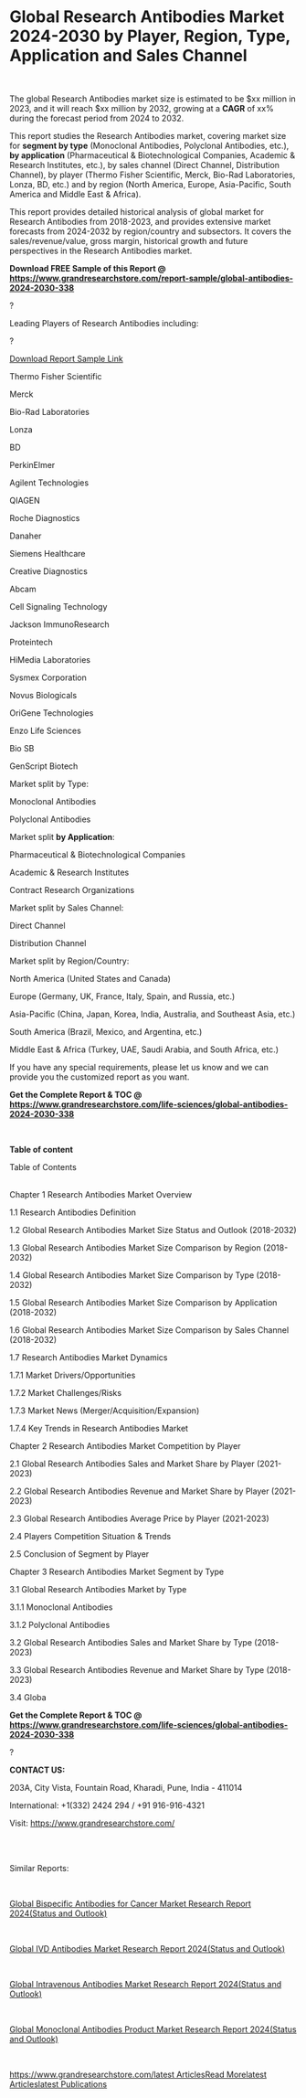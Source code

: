 <h1>Global Research Antibodies Market 2024-2030 by Player, Region, Type, Application and Sales Channel</h1><br/><p>The global Research Antibodies market size is estimated to be $xx million in 2023, and it will reach $xx million by 2032, growing at a <strong>CAGR</strong> of xx% during the forecast period from 2024 to 2032.</p>
 
 
 
 <p>This report studies the Research Antibodies market, covering market size for <strong>segment by type</strong> (Monoclonal Antibodies, Polyclonal Antibodies, etc.), <strong>by application</strong> (Pharmaceutical & Biotechnological Companies, Academic & Research Institutes, etc.), by sales channel (Direct Channel, Distribution Channel), by player (Thermo Fisher Scientific, Merck, Bio-Rad Laboratories, Lonza, BD, etc.) and by region (North America, Europe, Asia-Pacific, South America and Middle East & Africa).</p>
 
 
 
 <p>This report provides detailed historical analysis of global market for Research Antibodies from 2018-2023, and provides extensive market forecasts from 2024-2032 by region/country and subsectors. It covers the sales/revenue/value, gross margin, historical growth and future perspectives in the Research Antibodies market.</p>
 
 
 
 <div><b>Download FREE Sample of this Report @ <a href="https://www.grandresearchstore.com/report-sample/global-antibodies-2024-2030-338">https://www.grandresearchstore.com/report-sample/global-antibodies-2024-2030-338</a></b></div>
 
 
 
 <p>? </p>
 
 
 
 <p>Leading Players of Research Antibodies including:</p>
 
 
 
 <p>? </p>
 
 
 
 <p><a href="https://www.grandresearchstore.com/mr-admin/report-sample/global-antibodies-2024-2030-338">Download Report Sample Link</a></p>
 
 
 
 <p>Thermo Fisher Scientific</p>
 
 
 
 <p>Merck</p>
 
 
 
 <p>Bio-Rad Laboratories</p>
 
 
 
 <p>Lonza</p>
 
 
 
 <p>BD</p>
 
 
 
 <p>PerkinElmer</p>
 
 
 
 <p>Agilent Technologies</p>
 
 
 
 <p>QIAGEN</p>
 
 
 
 <p>Roche Diagnostics</p>
 
 
 
 <p>Danaher</p>
 
 
 
 <p>Siemens Healthcare</p>
 
 
 
 <p>Creative Diagnostics</p>
 
 
 
 <p>Abcam</p>
 
 
 
 <p>Cell Signaling Technology</p>
 
 
 
 <p>Jackson ImmunoResearch</p>
 
 
 
 <p>Proteintech</p>
 
 
 
 <p>HiMedia Laboratories</p>
 
 
 
 <p>Sysmex Corporation</p>
 
 
 
 <p>Novus Biologicals</p>
 
 
 
 <p>OriGene Technologies</p>
 
 
 
 <p>Enzo Life Sciences</p>
 
 
 
 <p>Bio SB</p>
 
 
 
 <p>GenScript Biotech</p>
 
 
 
 <p>Market split by Type:</p>
 
 
 
 <p>Monoclonal Antibodies</p>
 
 
 
 <p>Polyclonal Antibodies</p>
 
 
 
 <p>Market split <strong>by Application</strong>:</p>
 
 
 
 <p>Pharmaceutical & Biotechnological Companies</p>
 
 
 
 <p>Academic & Research Institutes</p>
 
 
 
 <p>Contract Research Organizations</p>
 
 
 
 <p>Market split by Sales Channel:</p>
 
 
 
 <p>Direct Channel</p>
 
 
 
 <p>Distribution Channel</p>
 
 
 
 <p>Market split by Region/Country:</p>
 
 
 
 <p>North America (United States and Canada)</p>
 
 
 
 <p>Europe (Germany, UK, France, Italy, Spain, and Russia, etc.)</p>
 
 
 
 <p>Asia-Pacific (China, Japan, Korea, India, Australia, and Southeast Asia, etc.)</p>
 
 
 
 <p>South America (Brazil, Mexico, and Argentina, etc.)</p>
 
 
 
 <p>Middle East & Africa (Turkey, UAE, Saudi Arabia, and South Africa, etc.)</p>
 
 
 
 <p>If you have any special requirements, please let us know and we can provide you the customized report as you want.</p>
 
 
 
 <div><b>Get the Complete Report & TOC @ <a href="https://www.grandresearchstore.com/life-sciences/global-antibodies-2024-2030-338">https://www.grandresearchstore.com/life-sciences/global-antibodies-2024-2030-338</a></b></div>
 
 
 
 <p><br />
 
 <b>Table of content</b></p>
 
 
 
 <p>Table of Contents<br />
 
 <br />
 
 Chapter 1 Research Antibodies Market Overview<br />
 
 1.1 Research Antibodies Definition<br />
 
 1.2 Global Research Antibodies Market Size Status and Outlook (2018-2032)<br />
 
 1.3 Global Research Antibodies Market Size Comparison by Region (2018-2032)<br />
 
 1.4 Global Research Antibodies Market Size Comparison by Type (2018-2032)<br />
 
 1.5 Global Research Antibodies Market Size Comparison by Application (2018-2032)<br />
 
 1.6 Global Research Antibodies Market Size Comparison by Sales Channel (2018-2032)<br />
 
 1.7 Research Antibodies Market Dynamics<br />
 
 1.7.1 Market Drivers/Opportunities<br />
 
 1.7.2 Market Challenges/Risks<br />
 
 1.7.3 Market News (Merger/Acquisition/Expansion)<br />
 
 1.7.4 Key Trends in Research Antibodies Market<br />
 
 Chapter 2 Research Antibodies Market Competition by Player<br />
 
 2.1 Global Research Antibodies Sales and Market Share by Player (2021-2023)<br />
 
 2.2 Global Research Antibodies Revenue and Market Share by Player (2021-2023)<br />
 
 2.3 Global Research Antibodies Average Price by Player (2021-2023)<br />
 
 2.4 Players Competition Situation & Trends<br />
 
 2.5 Conclusion of Segment by Player<br />
 
 Chapter 3 Research Antibodies Market Segment by Type<br />
 
 3.1 Global Research Antibodies Market by Type<br />
 
 3.1.1 Monoclonal Antibodies<br />
 
 3.1.2 Polyclonal Antibodies<br />
 
 3.2 Global Research Antibodies Sales and Market Share by Type (2018-2023)<br />
 
 3.3 Global Research Antibodies Revenue and Market Share by Type (2018-2023)<br />
 
 3.4 Globa</p>
 
 
 
 <div><b>Get the Complete Report & TOC @ <a href="https://www.grandresearchstore.com/life-sciences/global-antibodies-2024-2030-338">https://www.grandresearchstore.com/life-sciences/global-antibodies-2024-2030-338</a></b></div>
 
 
 
 <p>? </p>
 
 
 
 <p><b>CONTACT US:</b><br />
 
 203A, City Vista, Fountain Road, Kharadi, Pune, India - 411014<br />
 
 International: +1(332) 2424 294 / +91 916-916-4321<br />
 
 Visit: <a href="https://www.grandresearchstore.com/">https://www.grandresearchstore.com/</a><br />
 
 <br />
 
 <br />
 
 Similar Reports:<br />
 
 <br />
 
 <a href="https://www.grandresearchstore.com/life-sciences/global-bispecific-antibodies-for-cancer-2024-407">Global Bispecific Antibodies for Cancer Market Research Report 2024(Status and Outlook)</a><br />
 
 <br />
 
 <a href="https://www.grandresearchstore.com/life-sciences/global-ivd-antibodies-2024-367">Global IVD Antibodies Market Research Report 2024(Status and Outlook)</a><br />
 
 <br />
 
 <a href="https://www.grandresearchstore.com/life-sciences/global-intravenous-antibodies-2024-240">Global Intravenous Antibodies Market Research Report 2024(Status and Outlook)</a><br />
 
 <br />
 
 <a href="https://www.grandresearchstore.com/life-sciences/global-monoclonal-antibodies-2024-734">Global Monoclonal Antibodies Product Market Research Report 2024(Status and Outlook)</a><br />
 
 <br />
 
 <a href="https://gyeongbokgung.com">https://www.grandresearchstore.com/</a><a href="https://hallyeomaritime.com">latest Articles</a><a href="https://jingwansa.com">Read More</a><a href="https://nguoiviet.jp/">latest Articles</a><a href="https://www.intelmarketresearch.com/">latest Publications</a></p>
